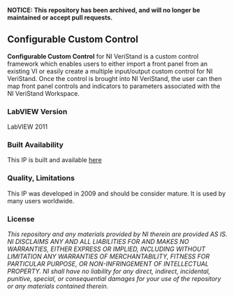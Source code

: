 **NOTICE: This repository has been archived, and will no longer be maintained or accept pull requests.**

## Configurable Custom Control ##

**Configurable Custom Control** for NI VeriStand is a custom control framework which enables users to either import a front panel from an existing VI or easily create a multiple input/output custom control for NI VeriStand. Once the control is brought into NI VeriStand, the user can then map front panel controls and indicators to parameters associated with the NI VeriStand Workspace. 

### LabVIEW Version ###

LabVIEW 2011

### Built Availability ###

This IP is built and available [here](http://www.ni.com/white-paper/11123/en/) 

### Quality, Limitations ###

This IP was developed in 2009 and should be consider mature. It is used by many users worldwide. 

### License ###

*This repository and any materials provided by NI therein are provided AS IS. NI DISCLAIMS ANY AND ALL LIABILITIES FOR AND MAKES NO WARRANTIES, EITHER EXPRESS OR IMPLIED, INCLUDING WITHOUT LIMITATION ANY WARRANTIES OF MERCHANTABILITY, FITNESS FOR  PARTICULAR PURPOSE, OR NON-INFRINGEMENT OF INTELLECTUAL PROPERTY. NI shall have no liability for any direct, indirect, incidental, punitive, special, or consequential damages for your use of the repository or any materials contained therein.*
